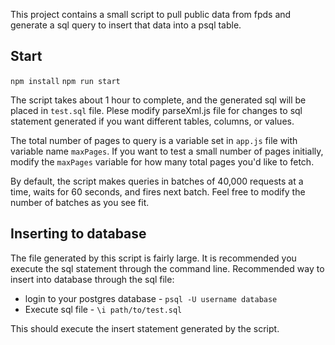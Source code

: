 This project contains a small script to pull public data from fpds and generate a sql query to insert that data into a 
psql table.

## Start
`npm install`
`npm run start`

The script takes about 1 hour to complete, and the generated sql will be placed in `test.sql` file.
Plese modify parseXml.js file for changes to sql statement generated if you want different tables, columns, or values.

The total number of pages to query is a variable set in `app.js` file with variable name `maxPages`. If you want to test
a small number of pages initially, modify the `maxPages` variable for how many total pages you'd like to fetch.

By default, the script makes queries in batches of 40,000 requests at a time, waits for 60 seconds, and fires next batch.
Feel free to modify the number of batches as you see fit.

## Inserting to database
The file generated by this script is fairly large. It is recommended you execute the sql statement through the command line.
Recommended way to insert into database through the sql file:
 - login to your postgres database - `psql -U username database`
 - Execute sql file - `\i path/to/test.sql`

This should execute the insert statement generated by the script.
